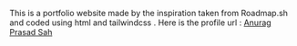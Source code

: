 This is a portfolio website made by the inspiration taken from Roadmap.sh and coded using html and tailwindcss .
 Here is the profile url : [Anurag Prasad Sah ](https://github.com/The-Hell-42/FullStack-Journey/tree/ffa7d8e308ed1ca1a783060039934d04d6eeacba)